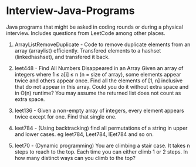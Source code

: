 # Interview-Java-Programs
Java programs that might be asked in coding rounds or during a physical interview. Includes questions from LeetCode among other places.

1. ArrayListRemoveDuplicate - Code to remove duplicate elements from an array (arraylist) efficiently. Transfered elements to a hashset (linkedhashset), and transfered it back.

2. leet448 - Find All Numbers Disappeared in an Array
        Given an array of integers where 1 ≤ a[i] ≤ n (n = size of array), some elements appear twice and others appear once.
        Find all the elements of [1, n] inclusive that do not appear in this array.
        Could you do it without extra space and in O(n) runtime? You may assume the returned list does not count as extra space.
        
3. leet136 - Given a non-empty array of integers, every element appears twice except for one. Find that single one.

4. leet784 - (Using backtracking) find all permutations of a string in upper and lower cases. eg leet784, Leet784, lEet784 and so on.

5. leet70 - (Dynamic programming) You are climbing a stair case. It takes n steps to reach to the top. Each time you can either climb 1 or 2 steps. In how many distinct ways can               you climb to the top?

